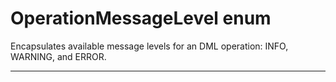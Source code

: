 # OperationMessageLevel enum

Encapsulates available message levels for an DML operation: INFO, WARNING, and ERROR.

---
